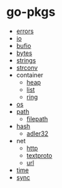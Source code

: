 # go-pkgs

- [errors](./errors/errors.md)
- [io](./io/io.md)
- [bufio](./bufio/bufio.md)
- [bytes](./bytes/bytes.md)
- [strings](./strings/strings.md)
- [strconv](./strconv/strconv.md)
- container
    + [heap](./container/heap.md)
    + [list](./container/list.md)
    + [ring](./container/ring.md)
- [os](./os/os.md)
- [path](./path/path.md)
    + [filepath](./path/filepath.md)
- [hash](./hash/hash.md)
    + [adler32](./hash/adler32.md)
- net
    + [http](./net/http.md)
    + [textproto](./net/textproto.md)
    + [url](./net/url.md)
- [time](./time/time.md)
- [sync](./sync/sync.md)